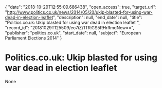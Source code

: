 {
  "date": "2018-10-29T12:55:09.686438", 
  "open_access": true, 
  "target_url": "http://www.politics.co.uk/news/2014/05/20/ukip-blasted-for-using-war-dead-in-election-leaflet", 
  "description": null, 
  "end_date": null, 
  "title": "Politics.co.uk: Ukip blasted for using war dead in election leaflet ", 
  "record_id": "20181029T125509/eo7iZ/1TRiGS5RHrRmdNew==", 
  "publisher": "politics.co.uk", 
  "start_date": null, 
  "subject": "European Parliament Elections 2014"
}

# Politics.co.uk: Ukip blasted for using war dead in election leaflet 

None